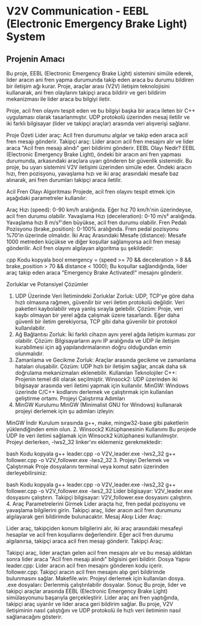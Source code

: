 # V2V Communication - EEBL (Electronic Emergency Brake Light) System
## Projenin Amacı
Bu proje, EEBL (Electronic Emergency Brake Light) sistemini simüle ederek, lider aracın ani fren yapma durumunda takip eden araca bu durumu bildiren bir iletişim ağı kurar. Proje, araçlar arası (V2V) iletişim teknolojisini kullanarak, ani fren olaylarını takipçi araca bildirir ve geri bildirim mekanizması ile lider araca bu bilgiyi iletir.

Proje, acil fren olayını tespit eden ve bu bilgiyi başka bir araca ileten bir C++ uygulaması olarak tasarlanmıştır. UDP protokolü üzerinden mesaj iletilir ve iki farklı bilgisayar (lider ve takipçi araçlar) arasında veri alışverişi sağlanır.

Proje Özeti
Lider araç: Acil fren durumunu algılar ve takip eden araca acil fren mesajı gönderir.
Takipçi araç: Lider aracın acil fren mesajını alır ve lider araca "Acil fren mesajı alındı" geri bildirimi gönderir.
EEBL Olayı Nedir?
EEBL (Electronic Emergency Brake Light), öndeki bir aracın ani fren yapması durumunda, arkasındaki araçlara uyarı gönderen bir güvenlik sistemidir. Bu proje, bu uyarı sistemini V2V iletişimi üzerinden simüle eder. Öndeki aracın hızı, fren pozisyonu, yavaşlama hızı ve iki araç arasındaki mesafe baz alınarak, ani fren durumları takipçi araca iletilir.

Acil Fren Olayı Algoritması
Projede, acil fren olayını tespit etmek için aşağıdaki parametreler kullanılır:

Araç Hızı (speed): 0-90 km/h aralığında. Eğer hız 70 km/h'nin üzerindeyse, acil fren durumu olabilir.
Yavaşlama Hızı (deceleration): 0-10 m/s² aralığında. Yavaşlama hızı 8 m/s²'den büyükse, acil fren durumu olabilir.
Fren Pedalı Pozisyonu (brake_position): 0-100% aralığında. Fren pedal pozisyonu %70'in üzerinde olmalıdır.
İki Araç Arasındaki Mesafe (distance): Mesafe 1000 metreden küçükse ve diğer koşullar sağlanıyorsa acil fren mesajı gönderilir.
Acil fren olayını algılayan algoritma şu şekildedir:

cpp
Kodu kopyala
bool emergency = (speed >= 70 && deceleration > 8 && brake_position > 70 && distance < 1000);
Bu koşullar sağlandığında, lider araç takip eden araca "Emergency Brake Activated!" mesajını gönderir.

Zorluklar ve Potansiyel Çözümler
1. UDP Üzerinde Veri İletimindeki Zorluklar
Zorluk: UDP, TCP'ye göre daha hızlı olmasına rağmen, güvenilir bir veri iletim protokolü değildir. Veri paketleri kaybolabilir veya yanlış sırayla gelebilir.
Çözüm: Proje, veri kaybı olmayan bir yerel ağda çalışmak üzere tasarlandı. Eğer daha güvenli bir iletim gerekiyorsa, TCP gibi daha güvenilir bir protokol kullanılabilir.
2. Ağ Bağlantısı
Zorluk: İki farklı cihazın aynı yerel ağda iletişim kurması zor olabilir.
Çözüm: Bilgisayarların aynı IP aralığında ve UDP ile iletişim kurabilmesi için ağ yapılandırmalarının doğru olduğundan emin olunmalıdır.
3. Zamanlama ve Gecikme
Zorluk: Araçlar arasında gecikme ve zamanlama hataları oluşabilir.
Çözüm: UDP hızlı bir iletişim sağlar, ancak daha sık doğrulama mekanizmaları eklenebilir.
Kullanılan Teknolojiler
C++: Projenin temel dili olarak seçilmiştir.
Winsock2: UDP üzerinden iki bilgisayar arasında veri iletimi yapmak için kullanılır.
MinGW: Windows üzerinde C/C++ kodlarını derlemek ve çalıştırmak için kullanılan geliştirme ortamı.
Projeyi Çalıştırma Adımları
1. MinGW Kurulumu
MinGW (Minimalist GNU for Windows) kullanarak projeyi derlemek için şu adımları izleyin:

MinGW İndir
Kurulum sırasında g++, make, mingw32-base gibi paketlerin yüklendiğinden emin olun.
2. Winsock2 Kütüphanesinin Kullanımı
Bu projede UDP ile veri iletimi sağlamak için Winsock2 kütüphanesi kullanılmıştır. Projeyi derlerken, -lws2_32 linker'ını eklemeniz gerekmektedir:

bash
Kodu kopyala
g++ leader.cpp -o V2V_leader.exe -lws2_32
g++ follower.cpp -o V2V_follower.exe -lws2_32
3. Projeyi Derlemek ve Çalıştırmak
Proje dosyalarını terminal veya komut satırı üzerinden derleyebilirsiniz:

bash
Kodu kopyala
g++ leader.cpp -o V2V_leader.exe -lws2_32
g++ follower.cpp -o V2V_follower.exe -lws2_32
Lider bilgisayar: V2V_leader.exe dosyasını çalıştırın.
Takipçi bilgisayar: V2V_follower.exe dosyasını çalıştırın.
4. Araç Parametrelerini Girmek
Lider araçta hız, fren pedal pozisyonu ve yavaşlama bilgilerini girin.
Takipçi araç, lider aracın acil fren durumunu algılayarak geri bildirimde bulunacaktır.
Mesaj Akışı
Lider Araç:

Lider araç, takipçiden konum bilgilerini alır, iki araç arasındaki mesafeyi hesaplar ve acil fren koşullarını değerlendirir.
Eğer acil fren durumu algılanırsa, takipçi araca acil fren mesajı gönderir.
Takipçi Araç:

Takipçi araç, lider araçtan gelen acil fren mesajını alır ve bu mesajı aldıktan sonra lider araca "Acil fren mesajı alındı" bilgisini geri bildirir.
Dosya Yapısı
leader.cpp: Lider aracın acil fren mesajını gönderen kodu içerir.
follower.cpp: Takipçi aracın acil fren mesajını alıp geri bildirimde bulunmasını sağlar.
Makefile.win: Projeyi derlemek için kullanılan dosya.
.exe dosyaları: Derlenmiş çalıştırılabilir dosyalar.
Sonuç
Bu proje, lider ve takipçi araçlar arasında EEBL (Electronic Emergency Brake Light) simülasyonunu başarıyla gerçekleştirir. Lider araç ani fren yaptığında, takipçi araç uyarılır ve lider araca geri bildirim sağlar. Bu proje, V2V iletişiminin nasıl çalıştığını ve UDP protokolü ile hızlı veri iletiminin nasıl sağlanacağını gösterir.

